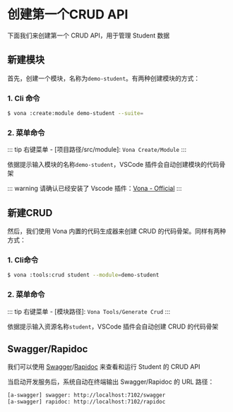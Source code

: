 # 创建第一个CRUD API

下面我们来创建第一个 CRUD API，用于管理 Student 数据

## 新建模块

首先，创建一个模块，名称为`demo-student`。有两种创建模块的方式：

### 1. Cli 命令

``` bash
$ vona :create:module demo-student --suite=
```

### 2. 菜单命令

::: tip
右键菜单 - [项目路径/src/module]: `Vona Create/Module`
:::

依据提示输入模块的名称`demo-student`，VSCode 插件会自动创建模块的代码骨架

::: warning
请确认已经安装了 Vscode 插件：[Vona - Official](https://marketplace.visualstudio.com/items?itemName=cabloy.vona-vscode)
:::

## 新建CRUD

然后，我们使用 Vona 内置的代码生成器来创建 CRUD 的代码骨架。同样有两种方式：

### 1. Cli命令

``` bash
$ vona :tools:crud student --module=demo-student
```

### 2. 菜单命令

::: tip
右键菜单 - [模块路径]: `Vona Tools/Generate Crud`
:::

依据提示输入资源名称`student`，VSCode 插件会自动创建 CRUD 的代码骨架

## Swagger/Rapidoc

我们可以使用 [Swagger](https://swagger.io)/[Rapidoc](https://rapidocweb.com) 来查看和运行 Student 的 CRUD API

当启动开发服务后，系统自动在终端输出 Swagger/Rapidoc 的 URL 路径：

``` bash
[a-swagger] swagger: http://localhost:7102/swagger
[a-swagger] rapidoc: http://localhost:7102/rapidoc
```
